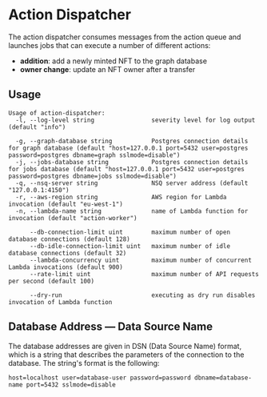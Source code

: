 # Action Dispatcher

The action dispatcher consumes messages from the action queue and launches jobs that can execute a number of different actions:

* **addition**: add a newly minted NFT to the graph database
* **owner change**: update an NFT owner after a transfer

## Usage

```
Usage of action-dispatcher:
  -l, --log-level string                severity level for log output (default "info")
  
  -g, --graph-database string           Postgres connection details for graph database (default "host=127.0.0.1 port=5432 user=postgres password=postgres dbname=graph sslmode=disable")
  -j, --jobs-database string            Postgres connection details for jobs database (default "host=127.0.0.1 port=5432 user=postgres password=postgres dbname=jobs sslmode=disable")
  -q, --nsq-server string               NSQ server address (default "127.0.0.1:4150")
  -r, --aws-region string               AWS region for Lambda invocation (default "eu-west-1")
  -n, --lambda-name string              name of Lambda function for invocation (default "action-worker")

      --db-connection-limit uint        maximum number of open database connections (default 128)
      --db-idle-connection-limit uint   maximum number of idle database connections (default 32)
      --lambda-concurrency uint         maximum number of concurrent Lambda invocations (default 900)
      --rate-limit uint                 maximum number of API requests per second (default 100)
      
      --dry-run                         executing as dry run disables invocation of Lambda function
```

## Database Address — Data Source Name

The database addresses are given in DSN (Data Source Name) format, which is a string that describes the parameters of the connection to the database.
The string's format is the following:

```
host=localhost user=database-user password=password dbname=database-name port=5432 sslmode=disable
```
